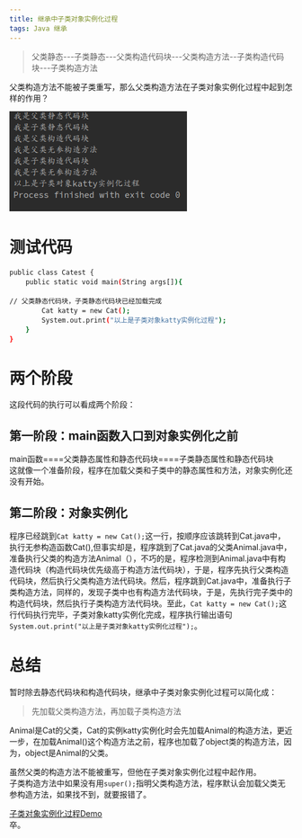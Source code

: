 ```yaml
---
title: 继承中子类对象实例化过程
tags: Java 继承   
---
```


> 父类静态---子类静态---父类构造代码块---父类构造方法--子类构造代码块---子类构造方法  

父类构造方法不能被子类重写，那么父类构造方法在子类对象实例化过程中起到怎样的作用？  

<!--more-->

![](/assets/img/blog/2017/2017-08-10-seq.png)  

# 测试代码

```bash
public class Catest {
    public static void main(String args[]){

// 父类静态代码块，子类静态代码块已经加载完成
        Cat katty = new Cat();
        System.out.print("以上是子类对象katty实例化过程");
    }
}
```

# 两个阶段
这段代码的执行可以看成两个阶段：  
## 第一阶段：main函数入口到对象实例化之前  
main函数====父类静态属性和静态代码块====子类静态属性和静态代码块  
这就像一个准备阶段，程序在加载父类和子类中的静态属性和方法，对象实例化还没有开始。  

## 第二阶段：对象实例化
程序已经跳到`Cat katty = new Cat();`这一行，按顺序应该跳转到Cat.java中，执行无参构造函数Cat(),但事实却是，程序跳到了Cat.java的父类Animal.java中，准备执行父类的构造方法Animal（），不巧的是，程序检测到Animal.java中有构造代码块（构造代码块优先级高于构造方法代码块），于是，程序先执行父类构造代码块，然后执行父类构造方法代码块。然后，程序跳到Cat.java中，准备执行子类构造方法，同样的，发现子类中也有构造方法代码块，于是，先执行完子类中的构造代码块，然后执行子类构造方法代码块。至此，`Cat katty = new Cat();`这行代码执行完毕，子类对象katty实例化完成，程序执行输出语句`System.out.print("以上是子类对象katty实例化过程");`。  

# 总结
暂时除去静态代码块和构造代码块，继承中子类对象实例化过程可以简化成：  
> 先加载父类构造方法，再加载子类构造方法

Animal是Cat的父类，Cat的实例katty实例化时会先加载Animal的构造方法，更近一步，在加载Animal()这个构造方法之前，程序也加载了object类的构造方法，因为，object是Animal的父类。  

虽然父类的构造方法不能被重写，但他在子类对象实例化过程中起作用。  
子类构造方法中如果没有用`super();`指明父类构造方法，程序默认会加载父类无参构造方法，如果找不到，就要报错了。

[子类对象实例化过程Demo](https://github.com/EasterFan/JavaExercise/tree/master/objectInitInInherihance/src/com/easter)  
卒。  
